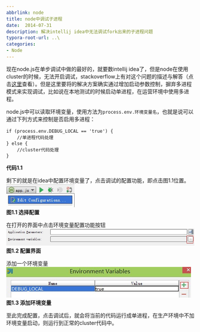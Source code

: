 ```yaml
---
abbrlink: node
title: node中调试子进程
date:  2014-07-31
description: 解决intellij idea中无法调试fork出来的子进程问题
typora-root-url: ..\
categories:
- Node
---
```


现在node.js在单步调试中做的最好的，就要数intellij idea了，但是node在使用cluster的时候，无法开启调试，stackoverflow上有对这个问题的描述与解答（点击[这里](http://stackoverflow.com/questions/16840623/how-to-debug-node-js-child-forked-process)查看）。但是这里要将的解决方案确实通过增加启动参数控制，摒弃多进程模式来实现调试，比如说在本地测试的时候启动单进程，在运营环境中使用多进程。

node.js中可以读取环境变量，使用方法为`process.env.环境变量名`，也就是说可以通过下列方式来控制是否启用多进程：


	if (process.env.DEBUG_LOCAL == 'true') {
	    //单进程代码处理
	} else {
	    //cluster代码处理
	}
**代码1.1**

剩下的就是在idea中配置环境变量了，点击调试的配置功能，即点击图1.1位置。  
![选择配置](images/edit_config.jpg)  
**图1.1 选择配置**

在打开的界面中点击环境变量配置功能按钮  
![配置界面](images/set_env_show.jpg)  
**图1.2 配置界面**

添加一个环境变量  
![添加环境变量](images/add_env.jpg)  
**图1.3 添加环境变量**  

至此完成配置，点击调试后，就会将当前的代码运行成单进程，在生产环境中不加环境变量启动，则运行到正常的cluster代码中。